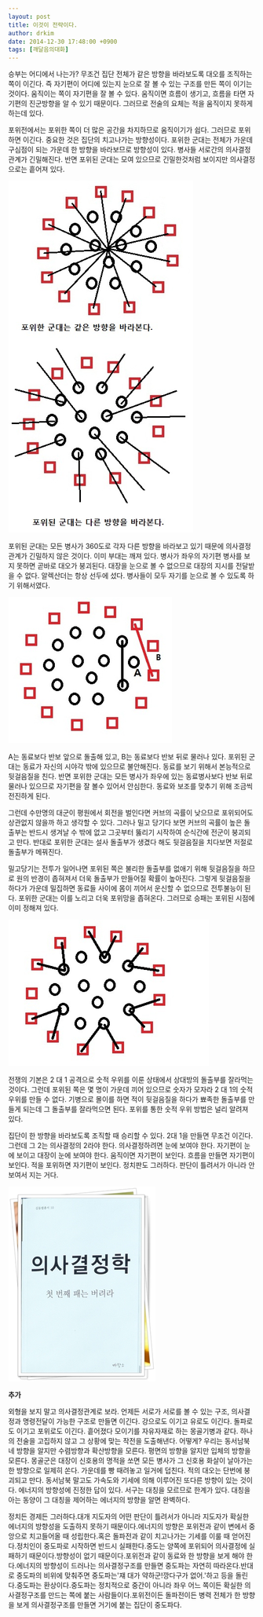 ```yaml
---
layout: post
title: 이것이 전략이다.
author: drkim
date: 2014-12-30 17:48:00 +0900
tags: [깨달음의대화]
---
```

  


승부는 어디에서 나는가? 무조건 집단 전체가 같은 방향을 바라보도록 대오를 조직하는 쪽이 이긴다. 즉 자기편이 어디에 있는지 눈으로 잘 볼 수 있는 구조를 만든 쪽이 이기는 것이다. 움직이는 쪽이 자기편을 잘 볼 수 있다. 움직이면 흐름이 생기고, 흐름을 타면 자기편의 진군방향을 알 수 있기 때문이다. 그러므로 전술의 요체는 적을 움직이지 못하게 하는데 있다. 

  


포위전에서는 포위한 쪽이 더 많은 공간을 차지하므로 움직이기가 쉽다. 그러므로 포위하면 이긴다. 중요한 것은 집단의 치고나가는 방향성이다. 포위한 군대는 전체가 가운데 구심점이 되는 가운데 한 방향을 바라보므로 방향성이 있다. 병사들 서로간의 의사결정 관계가 긴밀해진다. 반면 포위된 군대는 모여 있으므로 긴밀한것처럼 보이지만 의사결정으로는 흩어져 있다. 

  


![](/files/attach/images/198/807/550/46.jpg)

  


포위된 군대는 모든 병사가 360도로 각자 다른 방향을 바라보고 있기 때문에 의사결정관계가 긴밀하지 않은 것이다. 이미 부대는 깨져 있다. 병사가 좌우의 자기편 병사를 보지 못하면 곧바로 대오가 붕괴된다. 대장을 눈으로 볼 수 없으므로 대장의 지시를 전달받을 수 없다. 알렉산더는 항상 선두에 섰다. 병사들이 모두 자기를 눈으로 볼 수 있도록 하기 위해서였다.

  


![](/files/attach/images/198/807/550/44.jpg)

A는 동료보다 반보 앞으로 돌출해 있고, B는 동료보다 반보 뒤로 물러나 있다. 포위된 군대는 동료가 자신의 시야각 밖에 있으므로 불안해진다. 동료를 보기 위해서 본능적으로 뒷걸음질을 친다. 반면 포위한 군대는 모든 병사가 좌우에 있는 동료병사보다 반보 뒤로 물러나 있으므로 자기편을 잘 볼수 있어서 안심한다. 동료와 보조를 맞추기 위해 조금씩 전진하게 된다. 

  


그런데 수만명의 대군이 평원에서 회전을 벌인다면 커브의 곡률이 낮으므로 포위되어도 상관없지 않을까 하고 생각할 수 있다. 그러나 밀고 당기다 보면 커브의 곡률이 높은 돌출부는 반드시 생겨날 수 밖에 없고 그곳부터 뚫리기 시작하여 순식간에 전군이 붕괴되고 만다. 반대로 포위한 군대는 설사 돌출부가 생겼다 해도 뒷걸음질을 치다보면 저절로 돌출부가 메꿔진다.

  


밀고당기는 전투가 일어나면 포위된 쪽은 불리한 돌출부를 없애기 위해 뒷걸음질을 하므로 원의 반경이 좁혀져서 더욱 돌출부가 만들어질 확률이 높아진다. 그렇게 뒷걸음질을 하다가 가운데 밀집하면 동료들 사이에 몸이 끼어서 운신할 수 없으므로 전투불능이 된다. 포위한 군대는 이를 노리고 더욱 포위망을 좁혀온다. 그러므로 승패는 포위된 시점에 이미 정해져 있다.

  


![](/files/attach/images/198/807/550/45.jpg)

  


전쟁의 기본은 2 대 1 공격으로 숫적 우위를 이룬 상태에서 상대방의 돌출부를 잘라먹는 것이다. 그런데 포위된 쪽은 몇 명이 가운데 끼어 있으므로 숫자가 모자라 2 대 1의 숫적우위를 만들 수 없다. 기병으로 몰이를 하면 적이 뒷걸음질을 하다가 뾰족한 돌출부를 만들게 되는데 그 돌출부를 잘라먹으면 된다. 포위를 통한 숫적 우위 방법은 널리 알려져 있다.

  


집단이 한 방향을 바라보도록 조직할 때 승리할 수 있다. 2대 1을 만들면 무조건 이긴다. 그런데 그 2는 의사결정의 2라야 한다. 의사결정하려면 눈에 보여야 한다. 자기편이 눈에 보이고 대장이 눈에 보여야 한다. 움직이면 자기편이 보인다. 흐름을 만들면 자기편이 보인다. 적을 포위하면 자기편이 보인다. 정치판도 그러하다. 판단이 틀려서가 아니라 안 보여서 지는 거다.

  



![](/files/attach/images/198/807/550/111.JPG) 

  


**추가**

외형을 보지 말고 의사결정관계로 보라. 언제든 서로가 서로를 볼 수 있는 구조, 의사결정과 명령전달이 가능한 구조로 만들면 이긴다. 강으로도 이기고 유로도 이긴다. 돌파로도 이기고 포위로도 이긴다. 흩어졌다 모이기를 자유자재로 하는 몽골기병과 같다. 하나의 전술을 고집하지 않고 그 상황에 맞는 작전을 도출해낸다. 어떻게? 우리는 동서남북 네 방향을 알지만 수렴방향과 확산방향을 모른다. 평면의 방향을 알지만 입체의 방향을 모른다. 몽골군은 대장이 신호용의 명적을 쏘면 모든 병사가 그 신호용 화살이 날아가는 한 방향으로 일제히 쏜다. 가운데를 빵 때려놓고 일거에 덥친다. 적의 대오는 단번에 붕괴되고 만다. 동서남북 말고도 가속도와 기세에 의해 이루어진 또다른 방향이 있는 것이다. 에너지의 방향성에 진정한 답이 있다. 서구는 대칭을 모르므로 한계가 있다. 대칭을 아는 동양이 그 대칭을 제어하는 에너지의 방향을 알면 완벽하다.

  


정치든 경제든 그러하다.대개 지도자의 어떤 판단이 틀려서가 아니라 지도자가 확실한 에너지의 방향성을 도출하지 못하기 때문이다.에너지의 방향은 포위전과 같이 변에서 중앙으로 치고들어올 때 성립한다.혹은 돌파전과 같이 치고나가는 기세를 이룰 때 얻어진다.정치인이 중도파로 시작하면 반드시 실패한다.중도는 양쪽에 포위되어 의사결정에 실패하기 때문이다.방향성이 없기 때문이다.포위전과 같이 동료와 한 방향을 보게 해야 한다.에너지의 방향성이 드러나는 의사결정구조를 만들면 중도파는 자연히 따라온다.반대로 중도파의 비위에 맞춰주면 중도파는'쟤 대가 약하군!깡다구가 없어.'하고 등을 돌린다.중도파는 환상이다.중도파는 정치적으로 중간이 아니라 좌우 어느 쪽이든 확실한 의사결정구조를 만드는 쪽에 붙는 사람들이다.포위전이든 돌파전이든 병력 전체가 한 방향을 보게 의사결정구조를 만들면 거기에 붙는 집단이 중도파다.

  



